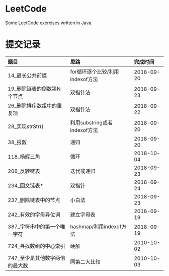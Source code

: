 # LeetCode
Some LeetCode exercises written in Java.

# 提交记录 
|题目|思路|完成时间|
|:--|:--|:--|
|14_最长公共前缀|for循环逐个比较/利用indexof方法|2018-09-20|
|19_删除链表的倒数第N个节点|双指针法|2018-09-23|
|26_删除排序数组中的重复项|双指针法|2018-09-22|
|28_实现strStr()|利用substring或者indexof方法|2018-09-20|
|38_报数|递归|2018-09-20|
|118_杨辉三角|循环|2018-10-04|
|206_反转链表|迭代或递归|2018-09-23|
|234_回文链表*|双指针|2018-09-24|
|237_删除链表中的节点|小白法|2018-09-23|
|242_有效的字母异位词|建立字母表|2018-09-19|
|387_字符串中的第一个唯一字符|hashmap/利用indexof方法|2018-09-19|
|724_寻找数组的中心索引|硬解|2010-10-02|
|747_至少是其他数字两倍的最大数|同第二大比较|2010-10-03|

